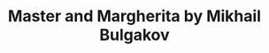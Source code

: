 ---
title: Master and Margherita by Mikhail Bulgakov
categories: [Fantasy Novel,Fiction Literature]
---